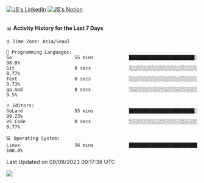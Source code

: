 
[![JS's LinkedIn](https://img.shields.io/badge/LinkedIn-blue?style=for-the-badge&logo=linkedin)](https://www.linkedin.com/in/jaeseung-lee-5a2a32139/) 
[![JS's Notion](https://img.shields.io/badge/Notion-black?style=for-the-badge&logo=notion)](https://bit.ly/ljswiki1) <br><br>
<!-- ![JS's GitHub stats](https://github-readme-stats-lemon-five.vercel.app/api?username=tkxkd0159&hide=contribs,prs,stars,issues&show_icons=true&theme=react&include_all_commits=true)   -->
<!-- ![Top Langs](https://github-readme-stats-lemon-five.vercel.app/api/top-langs/?username=tkxkd0159&layout=compact&hide=jupyter%20notebook,scss,html,css&langs_count=10)  -->


<!--START_SECTION:waka-->
📊 **Activity History for the Last 7 Days** 

```text
⌚︎ Time Zone: Asia/Seoul

💬 Programming Languages: 
Go                       55 mins             ████████████████████████░   98.0% 
Git                      0 secs              ░░░░░░░░░░░░░░░░░░░░░░░░░   0.77% 
Text                     0 secs              ░░░░░░░░░░░░░░░░░░░░░░░░░   0.73% 
go.mod                   0 secs              ░░░░░░░░░░░░░░░░░░░░░░░░░   0.5%

🔥 Editors: 
GoLand                   55 mins             ████████████████████████░   99.23% 
VS Code                  0 secs              ░░░░░░░░░░░░░░░░░░░░░░░░░   0.77%

💻 Operating System: 
Linux                    56 mins             █████████████████████████   100.0%

```


 Last Updated on 08/08/2023 00:17:38 UTC
<!--END_SECTION:waka-->

<a href="https://github.com/tkxkd0159/dsalgo">
  <img align="center" src="https://github-readme-stats-lemon-five.vercel.app/api/pin/?username=tkxkd0159&repo=dsalgo&theme=react" />
</a>


<!---
- 🔭 I’m currently working on ...
- 🌱 I’m currently learning blockchain and distributed network
- 👯 I’m looking to collaborate on ...
- 🤔 I’m looking for help with ...
- 💬 Ask me about ...
- 📫 How to reach me: ...
- 😄 Pronouns: ...
- ⚡ Fun fact: ...
-->
